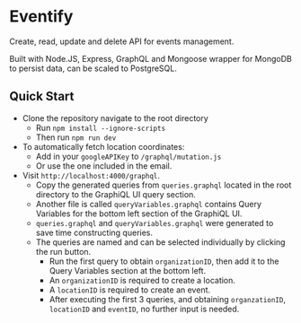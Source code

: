 # Eventify
Create, read, update and delete API for events management.

Built with Node.JS, Express, GraphQL and Mongoose wrapper for MongoDB to persist data, can be scaled to PostgreSQL.


## Quick Start
- Clone the repository navigate to the root directory
  - Run `npm install --ignore-scripts` 
  - Then run `npm run dev`
- To automatically fetch location coordinates:
  - Add in your `googleAPIKey` to `/graphql/mutation.js`
  - Or use the one included in the email.
- Visit `http://localhost:4000/graphql`.
  - Copy the generated queries from `queries.graphql` located in the root directory to the GraphiQL UI query section.
  - Another file is called `queryVariables.graphql` contains Query Variables for the bottom left section of the GraphiQL UI.
  - `queries.graphql` and `queryVariables.graphql` were generated to save time constructing queries.
  - The queries are named and can be selected individually by clicking the run button.
    - Run the first query to obtain `organizationID`, then add it to the Query Variables section at the bottom left.
    - An `organizationID` is required to create a location.
    - A `locationID` is required to create an event.
    - After executing the first 3 queries, and obtaining `organzationID`, `locationID` and `eventID`, no further input is needed.
